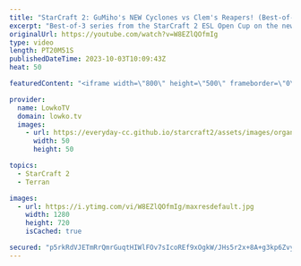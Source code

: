 ```yaml
---
title: "StarCraft 2: GuMiho's NEW Cyclones vs Clem's Reapers! (Best-of-3)"
excerpt: "Best-of-3 series from the StarCraft 2 ESL Open Cup on the new SC2 multiplayer balance patch. In this Terran versus Terran between Clem and GuMiho, both players have to figure out how the matchup now works with the significant changes made to the Cyclone and other units. Support my work: https://patreon.com/lowkotv"
originalUrl: https://youtube.com/watch?v=W8EZlQOfmIg
type: video
length: PT20M51S
publishedDateTime: 2023-10-03T10:09:43Z
heat: 50

featuredContent: "<iframe width=\"800\" height=\"500\" frameborder=\"0\" src=\"https://www.youtube.com/embed/W8EZlQOfmIg\" allow=\"accelerometer; autoplay; encrypted-media; gyroscope; picture-in-picture\" allowfullscreen></iframe>"

provider:
  name: LowkoTV
  domain: lowko.tv
  images:
    - url: https://everyday-cc.github.io/starcraft2/assets/images/organizations/lowko.tv-50x50.jpg
      width: 50
      height: 50

topics:
  - StarCraft 2
  - Terran

images:
  - url: https://i.ytimg.com/vi/W8EZlQOfmIg/maxresdefault.jpg
    width: 1280
    height: 720
    isCached: true

secured: "p5rkRdVJETmRrQmrGuqtHIWlFOv7sIcoREf9xOgkW/JHs5r2x+8A+g3kp6ZvyUH9SXrqkWF68oHWfehWXP6jca4P0qSHGiNCIeN+0BfDMDGDZCPf0VkBgzivWxHeiSbOzZIr3OxMrB+yuCBiCyX+/eJviF0GT3LOrtcWGzEy16JbVti09pCtvY6Lkp7bib5xgLatfwWiKde2QfeEOVlKv3zrzGgInk99Lv/i1fhNQ18qXBAhUvORFBsz0HILcnaUiXHL1Gf4OPVuCBH28yDn6o1e0Gtl1qO1fSfNhNG6Gee9/ys0rqrF6EJUO2BTyDkR+vFbSojECh81boj4EdgdnE/f+sCIMnI08whCIxupK/v1C+dwinJdiWFigYLUAAoxNkfRfxfwnUlhmcKYf9Swo07XSoluBGjycF44Fdh8+AY=;EkbpV6J1itkAJjReX8O51w=="
---
```


